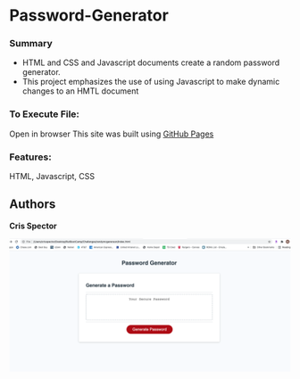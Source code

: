 # Password-Generator


### Summary
* HTML and CSS and Javascript documents create a random password generator.
* This project emphasizes the use of using Javascript to make dynamic changes to an HMTL document







### To Execute File:
Open in browser
This site was built using [GitHub Pages](https://spectocr.github.io/randymcgerenson/)

### Features: 
HTML, Javascript, CSS


## Authors

**Cris Spector**


![randymcgerenson](img.png)







